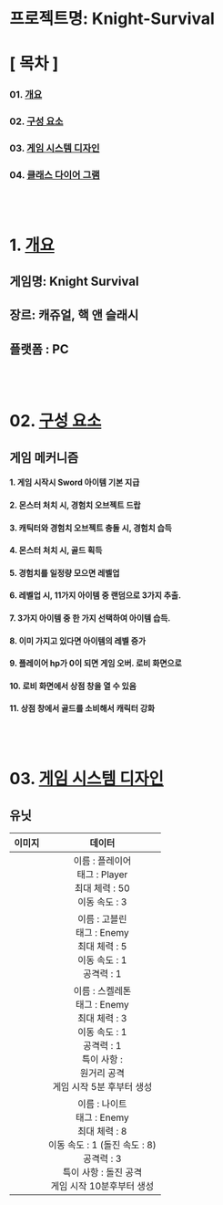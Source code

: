 # 프로젝트명: Knight-Survival


# [ 목차 ]
### 01. [개요 ](#1-개요)
### 02. [구성 요소 ](#2-구성-요소)
### 03. [게임 시스템 디자인 ](#3-게임-시스템-디자인)
### 04. [클래스 다이어 그램 ](#4-클래스-다이어-그램)

<br><br>

# 1. [개요](#01-개요-)
## 게임명: Knight Survival
## 장르: 캐쥬얼, 핵 앤 슬래시
## 플랫폼 : PC

<br><br>

# 02. [구성 요소](#2-구성-요소-)
## 게임 메커니즘
#### 1. 게임 시작시 Sword 아이템 기본 지급
#### 2. 몬스터 처치 시, 경험치 오브젝트 드랍
#### 3. 캐틱터와 경험치 오브젝트 충돌 시, 경험치 습득
#### 4. 몬스터 처치 시, 골드 획득
#### 5. 경험치를 일정량 모으면 레벨업
#### 6. 레벨업 시, 11가지 아이템 중 랜덤으로 3가지 추출.
#### 7. 3가지 아이템 중 한 가지 선택하여 아이템 습득.
#### 8. 이미 가지고 있다면 아이템의 레벨 증가
#### 9. 플레이어 hp가 0이 되면 게임 오버. 로비 화면으로
#### 10. 로비 화면에서 상점 창을 열 수 있음
#### 11. 상점 창에서 골드를 소비해서 캐릭터 강화

<br><br>

# 03. [게임 시스템 디자인](#3-게임-시스템-디자인-)
## 유닛
|이미지|데이터|
|:----:|:----:|
| | 이름 : 플레이어<br/> 태그 : Player<br/> 최대 체력 : 50<br/>이동 속도 : 3|
| | 이름 : 고블린<br/> 태그 : Enemy<br/> 최대 체력 : 5<br/>이동 속도 : 1<br/>공격력 : 1|
| | 이름 : 스켈레톤<br/> 태그 : Enemy<br/> 최대 체력 : 3<br/>이동 속도 : 1<br/>공격력 : 1<br/>특이 사항 :<br/>원거리 공격<br/>게임 시작 5분 후부터 생성|
| | 이름 : 나이트<br/> 태그 : Enemy<br/> 최대 체력 : 8<br/>이동 속도 : 1 (돌진 속도 : 8)<br/>공격력 : 3<br/>특이 사항 : 돌진 공격<br/>게임 시작 10분후부터 생성|
